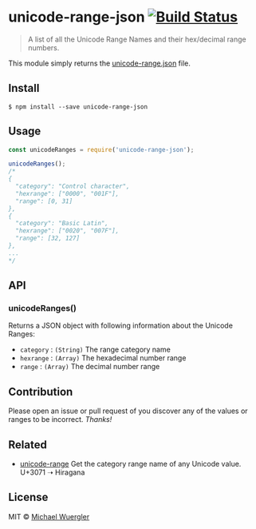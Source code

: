 # unicode-range-json [![Build Status](https://travis-ci.org/radiovisual/unicode-range-json.svg?branch=master)](https://travis-ci.org/radiovisual/unicode-range-json)

> A list of all the Unicode Range Names and their hex/decimal range numbers.

This module simply returns the [unicode-range.json](https://github.com/radiovisual/unicode-range-json/blob/master/unicode-ranges.json) file. 


## Install

```
$ npm install --save unicode-range-json
```


## Usage

```js
const unicodeRanges = require('unicode-range-json');

unicodeRanges();
/*
{
  "category": "Control character",
  "hexrange": ["0000", "001F"],
  "range": [0, 31]
},
{
  "category": "Basic Latin",
  "hexrange": ["0020", "007F"],
  "range": [32, 127]
},
...
*/
```


## API

### unicodeRanges()

Returns a JSON object with following information about the Unicode Ranges:

- `category` : `(String)` The range category name
- `hexrange` : `(Array)` The hexadecimal number range 
- `range` : `(Array)` The decimal number range


## Contribution

Please open an issue or pull request of you discover any of the values or ranges to be incorrect. *Thanks!*


## Related

- [unicode-range](https://github.com/radiovisual/unicode-range) Get the category range name of any Unicode value. U+3071 ➝ Hiragana

## License

MIT © [Michael Wuergler](http://numetriclabs.com)

